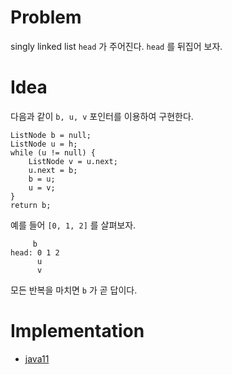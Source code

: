 # Problem

singly linked list `head` 가 주어진다. `head` 를 뒤집어 보자.

# Idea

다음과 같이 `b, u, v` 포인터를 이용하여 구현한다.

```
ListNode b = null;
ListNode u = h;
while (u != null) {
    ListNode v = u.next;
    u.next = b;
    b = u;
    u = v;
}
return b;
```

예를 들어 `[0, 1, 2]` 를 살펴보자.

```
     b
head: 0 1 2
      u
      v
```

모든 반복을 마치면 `b` 가 곧 답이다.

# Implementation

* [java11](MainApp.java)
